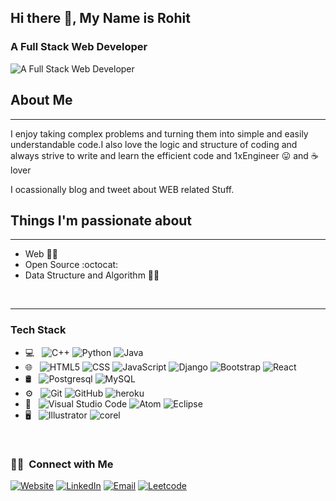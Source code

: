 ## Hi there 👋, My Name is Rohit
### A Full Stack Web Developer 
![A Full Stack Web Developer ](https://raw.githubusercontent.com/sagar-viradiya/sagar-viradiya/master/resources/banner.png)

## About Me
***
I enjoy taking complex problems and turning them into simple and easily understandable code.I also love the logic and structure of coding and always strive to write and learn the efficient code and 1xEngineer :stuck_out_tongue: and :coffee: lover

I ocassionally blog and tweet about WEB related Stuff.

## Things I'm passionate about
***
* Web :technologist: <br>
* Open Source :octocat:<br>
* Data Structure and Algorithm :ok_man:
<br>

***


### Tech Stack
- 💻 &nbsp;
  ![C++](https://img.shields.io/badge/-C++-333333?style=flat&logo=C%2B%2B&logoColor=00599C)
  ![Python](https://img.shields.io/badge/-Python-333333?style=flat&logo=python)
  ![Java](https://img.shields.io/badge/-Java-333333?style=flat&logo=Java&logoColor=007396)
- 🌐 &nbsp;
  ![HTML5](https://img.shields.io/badge/-HTML5-333333?style=flat&logo=HTML5)
  ![CSS](https://img.shields.io/badge/-CSS-333333?style=flat&logo=CSS3&logoColor=1572B6)
  ![JavaScript](https://img.shields.io/badge/-JavaScript-333333?style=flat&logo=javascript)
  ![Django](https://img.shields.io/badge/-Django-333333?style=flat&logo=django)
  ![Bootstrap](https://img.shields.io/badge/-Bootstrap-333333?style=flat&logo=bootstrap&logoColor=563D7C)
  ![React](https://img.shields.io/badge/-React-333333?style=flat&logo=react)
- 🛢 &nbsp;
 ![Postgresql](https://img.shields.io/badge/-POSTGRESQL-333333?style=flat&logo=postgresql)
  ![MySQL](https://img.shields.io/badge/-MySQL-333333?style=flat&logo=mysql)  
- ⚙️ &nbsp;
  ![Git](https://img.shields.io/badge/-Git-333333?style=flat&logo=git)
  ![GitHub](https://img.shields.io/badge/-GitHub-333333?style=flat&logo=github)
  ![heroku](https://img.shields.io/badge/-Heroku-333333?style=flat&logo=heroku)
- 🔧 &nbsp;
  ![Visual Studio Code](https://img.shields.io/badge/-Visual%20Studio%20Code-333333?style=flat&logo=visual-studio-code&logoColor=007ACC)
  ![Atom](https://img.shields.io/badge/-Atom%20%20-333333?style=flat&logo=Atom&logoColor=007ACC)
  ![Eclipse](https://img.shields.io/badge/-Eclipse%20Studio%20Code-333333?style=flat&logo=eclipse&logoColor=007ACC)
- 🖥 &nbsp;
  ![Illustrator](https://img.shields.io/badge/-Illustrator-333333?style=flat&logo=adobe-illustrator)
  ![corel](https://img.shields.io/badge/-figma-333333?style=flat&logo=Figma)

<br/>

<h3> 🤝🏻 &nbsp;Connect with Me </h3>

<p align="center">

<a href=""><img alt="Website" src="https://img.shields.io/badge/Website-https:///-blue?style=flat-square&logo=google-chrome"></a>
<a href="https://www.linkedin.com/in/rohit-verma-7408b51ab/"><img alt="LinkedIn" src="https://img.shields.io/badge/LinkedIn-Rohit%20Verma-red?style=flat-square&logo=linkedin"></a>
<a href="mailto:rv432233@gmail.com"><img alt="Email" src="https://img.shields.io/badge/Email-rv432233@gmail.com-red?style=flat-square&logo=gmail"></a>
<a href="https://leetcode.com/rohitvermarv/"><img alt="Leetcode" src="https://img.shields.io/badge/Leetcode-rohitvermarv/-red?style=flat-square&logo=leetcode"></a>
</p>
